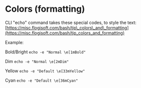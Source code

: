 # Colors \(formatting\)

CLI "echo" command takes these special codes, to style the text:  
[https://misc.flogisoft.com/bash/tip\_colors\_and\_formatting](https://misc.flogisoft.com/bash/tip_colors_and_formatting)

Example:

Bold/Bright `echo -e "Normal \e[1mBold"` 

Dim `echo -e "Normal \e[2mDim"` 

Yellow `echo -e "Default \e[33mYellow"` 

Cyan `echo -e "Default \e[36mCyan"` 

 





